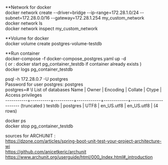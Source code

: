 **Network for docker  
docker network create --driver=bridge --ip-range=172.28.1.0/24 --subnet=172.28.0.0/16 --gateway=172.28.1.254 my_custom_network  
docker network ls  
docker network inspect my_custom_network  

**Volume for docker  
docker volume create postgres-volume-testdb  

**Run container  
docker-compose -f docker-compose_postgres.yaml up -d  
( or : docker start pg_container_testdb if container already exists )  
docker logs pg_container_testdb  

psql -h 172.28.0.7 -U postgres  
Password for user postgres: postgres  
postgres=# \l
    List of databases
    Name    |  Owner   | Encoding |  Collate   |   Ctype    |   Access privileges   
    -----------+----------+----------+------------+------------+-----------------------
(truncated )
    testdb    | postgres | UTF8     | en_US.utf8 | en_US.utf8 |
    (4 rows)

docker ps  
docker stop pg_container_testdb     


sources for ARCHUNIT :  
https://dzone.com/articles/spring-boot-unit-test-your-project-architecture-wi  
https://github.com/anicetkeric/archunit  
https://www.archunit.org/userguide/html/000_Index.html#_introduction  